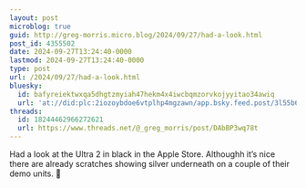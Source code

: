 ```yaml
---
layout: post
microblog: true
guid: http://greg-morris.micro.blog/2024/09/27/had-a-look.html
post_id: 4355502
date: 2024-09-27T13:24:40-0000
lastmod: 2024-09-27T13:24:40-0000
type: post
url: /2024/09/27/had-a-look.html
bluesky:
  id: bafyreiektwxqa5dhgtzmyiah47hekm4x4iwcbqmzorvkojyyitao34awiq
  url: 'at://did:plc:2iozoybdoe6vtplhp4mgzawn/app.bsky.feed.post/3l55b67eqq62z'
threads:
  id: 18244462966272621
  url: https://www.threads.net/@_greg_morris/post/DAbBP3wq78t
---
```

Had a look at the Ultra 2 in black in the Apple Store. Althoughh it’s nice there are already scratches showing silver underneath on a couple of their demo units. 😬
